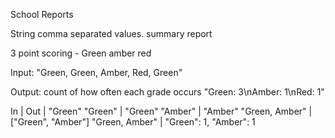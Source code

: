 School Reports

String comma separated values. summary report

3 point scoring - Green amber red

Input: "Green, Green, Amber, Red, Green"

Output: count of how often each grade occurs
"Green: 3\nAmber: 1\nRed: 1"

In    |   Out
        |   "Green"
"Green"        |  "Green"
"Amber"        |  "Amber"
"Green, Amber" | ["Green", "Amber"]
"Green, Amber" | "Green": 1, "Amber": 1


